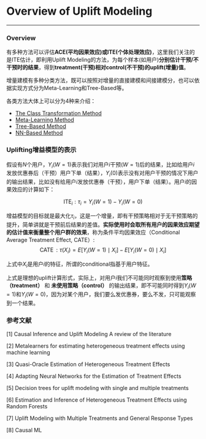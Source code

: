 # Overview of Uplift Modeling
---
### Overview
有多种方法可以评估**ACE(平均因果效应)**或**ITE(个体处理效应)**，这里我们关注的是ITE估计，即利用Uplift Modeling的方法，为每个样本(如用户)**分别估计干预/不干预时的结果**，得到**treatment(干预)**相对**control(不干预)**的**uplift(增量)值**。

增量建模有多种分类方法，既可以按照对增量的直接建模和间接建模分，也可以依据实现方式分为Meta-Learning和Tree-Based等。

各类方法大体上可以分为4种来介绍：
- [The Class Transformation Method](./2_The_Class_Transformation_Method.md)
- [Meta-Learning Method](./3_Meta_Learning_Method.md)
- [Tree-Based Method](./4_Tree_Based_Method.md)
- [NN-Based Method](./5_NN_Based_Method.md)


### Uplifting增益模型的表示
假设有$N$个用户，$Y_i(W=1)$表示我们对用户$i$干预($W=1$)后的结果，比如给用户$i$发放优惠券后（干预）用户下单（结果），$Y_i(0)$表示没有对用户干预的情况下用户的输出结果，比如没有给用户$i$发放优惠券（干预），用户下单（结果）。用户$i$的因果效应的计算如下：

$$
\operatorname{ITE}_{i}: \tau_i=Y_{i}(W=1)-Y_{i}(W=0)
$$

增益模型的目标就是最大化$\tau_i$，这是一个增量，即有干预策略相对于无干预策略的提升，简单讲就是干预前后结果的差值。**实际使用时会取所有用户的因果效应期望的估计值来衡量整个用户群的效果**，称为条件平均因果效应（Conditional Average Treatment Effect, CATE）:
$$
\operatorname{CATE}: \tau\left(X_{i}\right)=E\left[Y_{i}(W=1) \mid X_{i}\right]-E\left[Y_{i}(W=0) \mid X_{i}\right]
$$

上式中$X_i$是用户$i$的特征，所谓的conditional指基于用户特征。

上式是理想的uplift计算形式，实际上，对用户$i$我们不可能同时观察到使用**策略（treatment）** 和 **未使用策略（control）** 的输出结果，即不可能同时得到$Y_i(W=1)$和$Y_i(W=0)$，因为对某个用户，我们要么发优惠券，要么不发，只可能观察到一个结果。



### 参考文献

[1] Causal Inference and Uplift Modeling A review of the literature

[2] Metalearners for estimating heterogeneous treatment effects using machine learning

[3] Quasi-Oracle Estimation of Heterogeneous Treatment Effects

[4] Adapting Neural Networks for the Estimation of Treatment Effects

[5] Decision trees for uplift modeling with single and multiple treatments

[6] Estimation and Inference of Heterogeneous Treatment Effects using Random Forests

[7] Uplift Modeling with Multiple Treatments and General Response Types

[8] Causal ML
